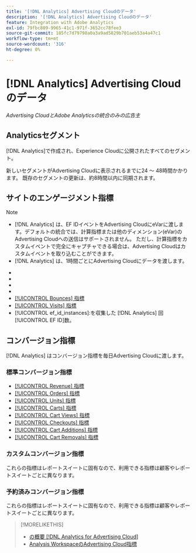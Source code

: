 ```yaml
---
title: '[!DNL Analytics] Advertising Cloudのデータ'
description: '[!DNL Analytics] Advertising Cloudのデータ'
feature: Integration with Adobe Analytics
exl-id: 79fbc809-9965-41c1-971f-3652cc78fee3
source-git-commit: 185fc7d79798a0a3a9ad5829b701aeb53a4a47c1
workflow-type: tm+mt
source-wordcount: '316'
ht-degree: 0%

---
```


# [!DNL Analytics] Advertising Cloudのデータ

*Advertising CloudとAdobe Analyticsの統合のみの広告主*

## Analyticsセグメント

[!DNL Analytics]で作成され、Experience Cloudに公開されたすべてのセグメント。

新しいセグメントがAdvertising Cloudに表示されるまでに24 ～ 48時間かかります。 既存のセグメントの更新は、約8時間以内に同期されます。

<!-- I added "metric" to some of the links below, even though it looks redundant, because of syntax limitations: If you use [!DNL] or [!UICONTROL] as the sole text of a link (such as [[!UICONTROL Revenue]], the tag is included in the link text (such as "[!UICONTROL Revenue]") when it's published. -->

## サイトのエンゲージメント指標

>[!NOTE]
>
>* [!DNL Analytics] は、EF IDイベントをAdvertising CloudにeVarに渡します。デフォルトの統合では、計算指標または他のディメンション(eVar)のAdvertising Cloudへの送信はサポートされません。 ただし、計算指標をカスタムイベントで完全にキャプチャできる場合は、Advertising Cloudはカスタムイベントを取り込むことができます。
>* [!DNL Analytics] は、1時間ごとにAdvertising Cloudにデータを渡します。


* [!UICONTROL Timespent_secs_1stvisit]:訪問者の初回訪問時にサイトで滞在した秒数。
* [!UICONTROL Timespent_secs_total]:クリックのルックバックウィンドウ内のすべての訪問でサイトで費やされた合計秒数。
* [!UICONTROL Pageviews_1stvisit]:訪問者の初回訪問中のサイトでのページビュー数。
* [!UICONTROL Pageviews_total]:クリックルックバックウィンドウ内のすべての訪問における、サイトでのページビューの合計数。
* [[!UICONTROL Bounces] 指標](https://experienceleague.adobe.com/docs/analytics/components/metrics/bounces.html)
* [[!UICONTROL Visits] 指標](https://experienceleague.adobe.com/docs/analytics/components/metrics/visits.html)
* [!UICONTROL ef_id_instances]:を収集した [!DNL Analytics] 回 [!UICONTROL EF ID]数。

## コンバージョン指標

[!DNL Analytics] はコンバージョン指標を毎日Advertising Cloudに渡します。

### 標準コンバージョン指標

* [[!UICONTROL Revenue] 指標](https://experienceleague.adobe.com/docs/analytics/components/metrics/revenue.html)
* [[!UICONTROL Orders] 指標](https://experienceleague.adobe.com/docs/analytics/components/metrics/orders.html)
* [[!UICONTROL Units] 指標](https://experienceleague.adobe.com/docs/analytics/components/metrics/units.html)
* [[!UICONTROL Carts] 指標](https://experienceleague.adobe.com/docs/analytics/components/metrics/carts.html)
* [[!UICONTROL Cart Views] 指標](https://experienceleague.adobe.com/docs/analytics/components/metrics/cart-views.html)
* [[!UICONTROL Checkouts] 指標](https://experienceleague.adobe.com/docs/analytics/components/metrics/checkouts.html)
* [[!UICONTROL Cart Additions] 指標](https://experienceleague.adobe.com/docs/analytics/components/metrics/cart-additions.html)
* [[!UICONTROL Cart Removals] 指標](https://experienceleague.adobe.com/docs/analytics/components/metrics/cart-removals.html)

### カスタムコンバージョン指標

これらの指標はレポートスイートに固有なので、利用できる指標は顧客やレポートスイートごとに異なります。

### 予約済みコンバージョン指標

これらの指標はレポートスイートに固有なので、利用できる指標は顧客やレポートスイートごとに異なります。

>[!MORELIKETHIS]
>
>* [の概要 [!DNL Analytics for Advertising Cloud]](overview.md)
>* [Analysis WorkspaceのAdvertising Cloud指標](/help/integrations/analytics/advertising-cloud-metrics-in-analytics.md)

